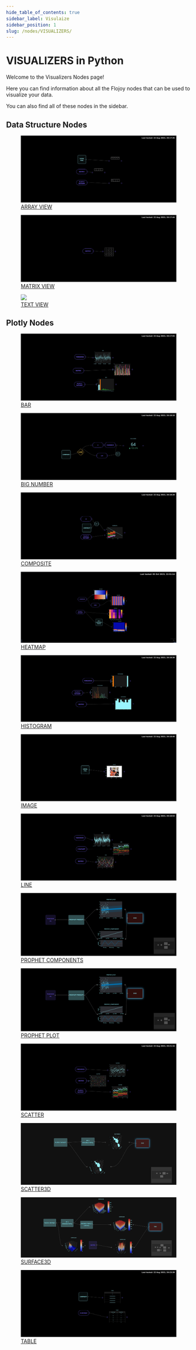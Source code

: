 ```yaml
---
hide_table_of_contents: true
sidebar_label: Visulaize
sidebar_position: 1
slug: /nodes/VISUALIZERS/
---
```


# VISUALIZERS in Python

Welcome to the Visualizers Nodes page!

Here you can find information about all the Flojoy nodes that can be used to visualize your data.

You can also find all of these nodes in the sidebar.

## Data Structure Nodes

<div className="flex flex-wrap" style={{ marginLeft: "-55px" }}>

<div className="p-4">
<a href="/nodes/VISUALIZERS/DATA_STRUCTURE/ARRAY_VIEW/">
<figure style={{ width: "200px", height: "200px", objectFit: "scale-down", marginRight: "15px" }}>
<img src="https://raw.githubusercontent.com/flojoy-ai/docs/main/docs/nodes/VISUALIZERS/DATA_STRUCTURE/ARRAY_VIEW/examples/EX1/output.jpeg" style={{ width: "200px", height: "200px", objectFit: "scale-down", marginRight: "15px" }} />
<figcaption>ARRAY VIEW</figcaption>
</figure>
</a></div>

<div className="p-4">
<a href="/nodes/VISUALIZERS/DATA_STRUCTURE/MATRIX_VIEW/">
<figure style={{ width: "200px", height: "200px", objectFit: "scale-down", marginRight: "15px" }}>
<img src="https://raw.githubusercontent.com/flojoy-ai/docs/main/docs/nodes/VISUALIZERS/DATA_STRUCTURE/MATRIX_VIEW/examples/EX1/output.jpeg" style={{ width: "200px", height: "200px", objectFit: "scale-down", marginRight: "15px" }} />
<figcaption>MATRIX VIEW</figcaption>
</figure>
</a></div>

<div className="p-4">
<a href="/nodes/VISUALIZERS/DATA_STRUCTURE/TEXT_VIEW/">
<figure style={{ width: "200px", height: "200px", objectFit: "scale-down", marginRight: "15px" }}>
<img src="https://raw.githubusercontent.com/flojoy-ai/docs/main/docs/nodes/VISUALIZERS/DATA_STRUCTURE/TEXT_VIEW/examples/EX1/output.jpeg" style={{ width: "200px", height: "200px", objectFit: "scale-down", marginRight: "15px" }} />
<figcaption>TEXT VIEW</figcaption>
</figure>
</a></div>

</div>

## Plotly Nodes

<div className="flex flex-wrap" style={{ marginLeft: "-55px" }}>

<div className="p-4">
<a href="/nodes/VISUALIZERS/PLOTLY/BAR/">
<figure style={{ width: "200px", height: "200px", objectFit: "scale-down", marginRight: "15px" }}>
<img src="https://raw.githubusercontent.com/flojoy-ai/docs/main/docs/nodes/VISUALIZERS/PLOTLY/BAR/examples/EX1/output.jpeg" style={{ width: "200px", height: "200px", objectFit: "scale-down", marginRight: "15px" }} />
<figcaption>BAR</figcaption>
</figure>
</a></div>

<div className="p-4">
<a href="/nodes/VISUALIZERS/PLOTLY/BIG_NUMBER/">
<figure style={{ width: "200px", height: "200px", objectFit: "scale-down", marginRight: "15px" }}>
<img src="https://raw.githubusercontent.com/flojoy-ai/docs/main/docs/nodes/VISUALIZERS/PLOTLY/BIG_NUMBER/examples/EX1/output.jpeg" style={{ width: "200px", height: "200px", objectFit: "scale-down", marginRight: "15px" }} />
<figcaption>BIG NUMBER</figcaption>
</figure>
</a></div>

<div className="p-4">
<a href="/nodes/VISUALIZERS/PLOTLY/COMPOSITE/">
<figure style={{ width: "200px", height: "200px", objectFit: "scale-down", marginRight: "15px" }}>
<img src="https://raw.githubusercontent.com/flojoy-ai/docs/main/docs/nodes/VISUALIZERS/PLOTLY/COMPOSITE/examples/EX1/output.jpeg" style={{ width: "200px", height: "200px", objectFit: "scale-down", marginRight: "15px" }} />
<figcaption>COMPOSITE</figcaption>
</figure>
</a></div>

<div className="p-4">
<a href="/nodes/VISUALIZERS/PLOTLY/HEATMAP/">
<figure style={{ width: "200px", height: "200px", objectFit: "scale-down", marginRight: "15px" }}>
<img src="https://raw.githubusercontent.com/flojoy-ai/docs/main/docs/nodes/VISUALIZERS/PLOTLY/HEATMAP/examples/EX1/output.jpeg" style={{ width: "200px", height: "200px", objectFit: "scale-down", marginRight: "15px" }} />
<figcaption>HEATMAP</figcaption>
</figure>
</a></div>

<div className="p-4">
<a href="/nodes/VISUALIZERS/PLOTLY/HISTOGRAM/">
<figure style={{ width: "200px", height: "200px", objectFit: "scale-down", marginRight: "15px" }}>
<img src="https://raw.githubusercontent.com/flojoy-ai/docs/main/docs/nodes/VISUALIZERS/PLOTLY/HISTOGRAM/examples/EX1/output.jpeg" style={{ width: "200px", height: "200px", objectFit: "scale-down", marginRight: "15px" }} />
<figcaption>HISTOGRAM</figcaption>
</figure>
</a></div>

<div className="p-4">
<a href="/nodes/VISUALIZERS/PLOTLY/IMAGE/">
<figure style={{ width: "200px", height: "200px", objectFit: "scale-down", marginRight: "15px" }}>
<img src="https://raw.githubusercontent.com/flojoy-ai/docs/main/docs/nodes/VISUALIZERS/PLOTLY/IMAGE/examples/EX1/output.jpeg" style={{ width: "200px", height: "200px", objectFit: "scale-down", marginRight: "15px" }} />
<figcaption>IMAGE</figcaption>
</figure>
</a></div>

<div className="p-4">
<a href="/nodes/VISUALIZERS/PLOTLY/LINE/">
<figure style={{ width: "200px", height: "200px", objectFit: "scale-down", marginRight: "15px" }}>
<img src="https://raw.githubusercontent.com/flojoy-ai/docs/main/docs/nodes/VISUALIZERS/PLOTLY/LINE/examples/EX1/output.jpeg" style={{ width: "200px", height: "200px", objectFit: "scale-down", marginRight: "15px" }} />
<figcaption>LINE</figcaption>
</figure>
</a></div>

<div className="p-4">
<a href="/nodes/VISUALIZERS/PLOTLY/PROPHET_COMPONENTS/">
<figure style={{ width: "200px", height: "200px", objectFit: "scale-down", marginRight: "15px" }}>
<img src="https://raw.githubusercontent.com/flojoy-ai/docs/main/docs/nodes/VISUALIZERS/PLOTLY/PROPHET_COMPONENTS/examples/EX1/output.jpeg" style={{ width: "200px", height: "200px", objectFit: "scale-down", marginRight: "15px" }} />
<figcaption>PROPHET COMPONENTS</figcaption>
</figure>
</a></div>

<div className="p-4">
<a href="/nodes/VISUALIZERS/PLOTLY/PROPHET_PLOT/">
<figure style={{ width: "200px", height: "200px", objectFit: "scale-down", marginRight: "15px" }}>
<img src="https://raw.githubusercontent.com/flojoy-ai/docs/main/docs/nodes/VISUALIZERS/PLOTLY/PROPHET_PLOT/examples/EX1/output.jpeg" style={{ width: "200px", height: "200px", objectFit: "scale-down", marginRight: "15px" }} />
<figcaption>PROPHET PLOT</figcaption>
</figure>
</a></div>

<div className="p-4">
<a href="/nodes/VISUALIZERS/PLOTLY/SCATTER/">
<figure style={{ width: "200px", height: "200px", objectFit: "scale-down", marginRight: "15px" }}>
<img src="https://raw.githubusercontent.com/flojoy-ai/docs/main/docs/nodes/VISUALIZERS/PLOTLY/SCATTER/examples/EX1/output.jpeg" style={{ width: "200px", height: "200px", objectFit: "scale-down", marginRight: "15px" }} />
<figcaption>SCATTER</figcaption>
</figure>
</a></div>

<div className="p-4">
<a href="/nodes/VISUALIZERS/PLOTLY/SCATTER3D/">
<figure style={{ width: "200px", height: "200px", objectFit: "scale-down", marginRight: "15px" }}>
<img src="https://raw.githubusercontent.com/flojoy-ai/docs/main/docs/nodes/VISUALIZERS/PLOTLY/SCATTER3D/examples/EX1/output.jpeg" style={{ width: "200px", height: "200px", objectFit: "scale-down", marginRight: "15px" }} />
<figcaption>SCATTER3D</figcaption>
</figure>
</a></div>

<div className="p-4">
<a href="/nodes/VISUALIZERS/PLOTLY/SURFACE3D/">
<figure style={{ width: "200px", height: "200px", objectFit: "scale-down", marginRight: "15px" }}>
<img src="https://raw.githubusercontent.com/flojoy-ai/docs/main/docs/nodes/VISUALIZERS/PLOTLY/SURFACE3D/examples/EX1/output.jpeg" style={{ width: "200px", height: "200px", objectFit: "scale-down", marginRight: "15px" }} />
<figcaption>SURFACE3D</figcaption>
</figure>
</a></div>

<div className="p-4">
<a href="/nodes/VISUALIZERS/PLOTLY/TABLE/">
<figure style={{ width: "200px", height: "200px", objectFit: "scale-down", marginRight: "15px" }}>
<img src="https://raw.githubusercontent.com/flojoy-ai/docs/main/docs/nodes/VISUALIZERS/PLOTLY/TABLE/examples/EX1/output.jpeg" style={{ width: "200px", height: "200px", objectFit: "scale-down", marginRight: "15px" }} />
<figcaption>TABLE</figcaption>
</figure>
</a></div>

</div>
